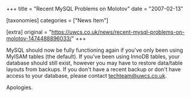+++
title = "Recent MySQL Problems on Molotov"
date = "2007-02-13"

[taxonomies]
categories = ["News Item"]

[extra]
original = "https://uwcs.co.uk/news/recent-mysql-problems-on-molotov-1474488896033/"
+++

MySQL should now be fully functioning again if you've only been using MyISAM tables (the default). If you've been using InnoDB tables, your database should still exist, however you may have to restore data/table layouts from backups. If you don't have a recent backup or don't have access to your database, please contact techteam@uwcs.co.uk.

Apologies.

